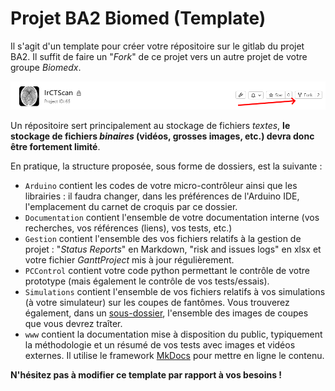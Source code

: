 # Projet BA2 Biomed (Template)

Il s'agit d'un template pour créer votre répositoire sur le gitlab du projet BA2. Il suffit de faire un "_Fork_" de ce projet vers un autre projet de votre groupe _Biomedx_.

![forker](www/docs/img/fork.png)

Un répositoire sert principalement au stockage de fichiers _textes_, **le stockage de fichiers _binaires_ (vidéos, grosses images, etc.) devra donc être fortement limité**.

En pratique, la structure proposée, sous forme de dossiers, est la suivante :
- `Arduino` contient les codes de votre micro-contrôleur ainsi que les librairies : il faudra changer, dans les préférences de l'Arduino IDE, l'emplacement du carnet de croquis par ce dossier.
- `Documentation` contient l'ensemble de votre documentation interne (vos recherches, vos références (liens), vos tests, etc.)
- `Gestion` contient l'ensemble des vos fichiers relatifs à la gestion de projet : "_Status Reports_" en Markdown, "risk and issues logs" en xlsx et votre fichier _GanttProject_ mis à jour régulièrement. 
- `PCControl` contient votre code python permettant le contrôle de votre prototype (mais également le contrôle de vos tests/essais).
- `Simulations` contient l'ensemble de vos fichiers relatifs à vos simulations (à votre simulateur) sur les coupes de fantômes. Vous trouverez également, dans un [sous-dossier](Simulations/Phantoms), l'ensemble des images de coupes que vous devrez traîter.
- `www` contient la documentation mise à disposition du public, typiquement la méthodologie et un  résumé de vos tests avec images et vidéos externes. Il utilise le framework [MkDocs](http://www.mkdocs.org/) pour mettre en ligne le contenu.

**N'hésitez pas à modifier ce template par rapport à vos besoins !**
